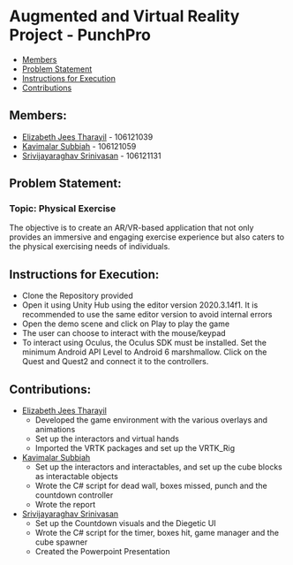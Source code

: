 # Augmented and Virtual Reality Project - PunchPro
<!-- toc -->

- [Members](#members)
- [Problem Statement](#problem)
- [Instructions for Execution](#execution)
- [Contributions](#contributions)

<!-- tocstop -->

## Members:

- [Elizabeth Jees Tharayil](https://github.com/El-izabeth) - 106121039
- [Kavimalar Subbiah](https://github.com/KavimalarSubbiah) - 106121059
- [Srivijayaraghav Srinivasan](https://github.com/Srivijayaraghav-S) - 106121131

## Problem Statement:

### Topic: Physical Exercise
The objective is to create an AR/VR-based application that not only provides an immersive and engaging exercise experience but also caters to the physical exercising needs of individuals.

## Instructions for Execution:

- Clone the Repository provided
- Open it using Unity Hub using the editor version 2020.3.14f1. It is recommended to use the same editor version to avoid internal errors
- Open the demo scene and click on Play to play the game
- The user can choose to interact with the mouse/keypad
- To interact using Oculus, the Oculus SDK must be installed. Set the minimum Android API Level to Android 6 marshmallow. Click on the Quest and Quest2 and connect it to the controllers.

## Contributions:

- [Elizabeth Jees Tharayil](https://github.com/El-izabeth)
  - Developed the game environment with the various overlays and animations
  - Set up the interactors and virtual hands
  - Imported the VRTK packages and set up the VRTK_Rig
- [Kavimalar Subbiah](https://github.com/KavimalarSubbiah)
  - Set up the interactors and interactables, and set up the cube blocks as interactable objects
  - Wrote the C# script for dead wall, boxes missed, punch and the countdown controller
  - Wrote the report
- [Srivijayaraghav Srinivasan](https://github.com/Srivijayaraghav-S)
  - Set up the Countdown visuals and the Diegetic UI
  - Wrote the C# script for the timer, boxes hit, game manager and the cube spawner
  - Created the Powerpoint Presentation
